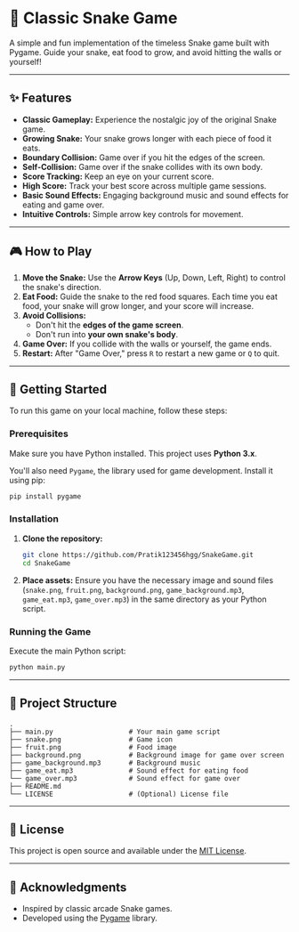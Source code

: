 # 🐍 Classic Snake Game

A simple and fun implementation of the timeless Snake game built with Pygame. Guide your snake, eat food to grow, and avoid hitting the walls or yourself\!

-----

## ✨ Features

  * **Classic Gameplay:** Experience the nostalgic joy of the original Snake game.
  * **Growing Snake:** Your snake grows longer with each piece of food it eats.
  * **Boundary Collision:** Game over if you hit the edges of the screen.
  * **Self-Collision:** Game over if the snake collides with its own body.
  * **Score Tracking:** Keep an eye on your current score.
  * **High Score:** Track your best score across multiple game sessions.
  * **Basic Sound Effects:** Engaging background music and sound effects for eating and game over.
  * **Intuitive Controls:** Simple arrow key controls for movement.

-----

## 🎮 How to Play

1.  **Move the Snake:** Use the **Arrow Keys** (Up, Down, Left, Right) to control the snake's direction.
2.  **Eat Food:** Guide the snake to the red food squares. Each time you eat food, your snake will grow longer, and your score will increase.
3.  **Avoid Collisions:**
      * Don't hit the **edges of the game screen**.
      * Don't run into **your own snake's body**.
4.  **Game Over:** If you collide with the walls or yourself, the game ends.
5.  **Restart:** After "Game Over," press `R` to restart a new game or `Q` to quit.

-----

## 🚀 Getting Started

To run this game on your local machine, follow these steps:

### Prerequisites

Make sure you have Python installed. This project uses **Python 3.x**.

You'll also need `Pygame`, the library used for game development. Install it using pip:

```bash
pip install pygame
```

### Installation

1.  **Clone the repository:**

    ```bash
    git clone https://github.com/Pratik123456hgg/SnakeGame.git
    cd SnakeGame
    ```

2.  **Place assets:** Ensure you have the necessary image and sound files (`snake.png`, `fruit.png`, `background.png`, `game_background.mp3`, `game_eat.mp3`, `game_over.mp3`) in the same directory as your Python script.

### Running the Game

Execute the main Python script:

```bash
python main.py
```

-----

## 📁 Project Structure

```
.
├── main.py                   # Your main game script
├── snake.png                 # Game icon
├── fruit.png                 # Food image
├── background.png            # Background image for game over screen
├── game_background.mp3       # Background music
├── game_eat.mp3              # Sound effect for eating food
└── game_over.mp3             # Sound effect for game over
├── README.md
└── LICENSE                   # (Optional) License file
```

-----

## 📄 License

This project is open source and available under the [MIT License](https://github.com/Pratik123456hgg/SnakeGame/blob/main/LICENSE).

-----

## 🙏 Acknowledgments

  * Inspired by classic arcade Snake games.
  * Developed using the [Pygame](https://www.pygame.org/) library.
